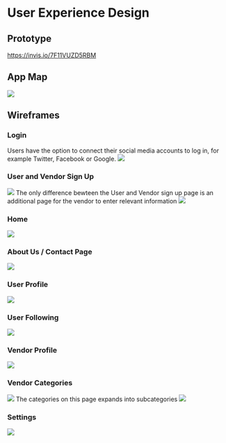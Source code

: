 # User Experience Design
## Prototype
https://invis.io/7F11VUZD5RBM

## App Map
<img src = "/wireframes/app map.png">

## Wireframes

### Login 
Users have the option to connect their social media accounts to log in, for example Twitter, Facebook or Google.
<img src = "/wireframes/login.png">

### User and Vendor Sign Up
<img src = "/wireframes/user signup.png">
The only difference bewteen the User and Vendor sign up page is an additional page for the vendor to enter relevant information
<img src = "/wireframes/vendor signup.png">

### Home 
<img src = "/wireframes/home page.png">

### About Us / Contact Page
<img src = "/wireframes/about us contact page.png">

### User Profile 
<img src = "/wireframes/user profile.png">

### User Following
<img src = "/wireframes/user following.png">

### Vendor Profile 
<img src = "/wireframes/vendor profile.png">

### Vendor Categories
<img src = "/wireframes/category page.png">
The categories on this page expands into subcategories
<img src = "/wireframes/sub category displayed.png">

### Settings 
<img src = "/wireframes/settings.png">

